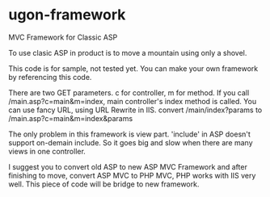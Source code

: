 # ugon-framework

MVC Framework for Classic ASP

To use clasic ASP in product is to move a mountain using only a shovel.

This code is for sample, not tested yet.
You can make your own framework by referencing this code.

There are two GET parameters. c for controller, m for method.
If you call /main.asp?c=main&m=index, main controller's index method is called.
You can use fancy URL, using URL Rewrite in IIS.
convert /main/index?params to /main.asp?c=main&m=index&params


The only problem in this framework is view part. 'include' in ASP doesn't support on-demain include. So it goes big and slow when there are many views in one controller.


I suggest you to convert old ASP to new ASP MVC Framework and after finishing to move, convert ASP MVC to PHP MVC, PHP works with IIS very well.
This piece of code will be bridge to new framework.
